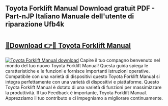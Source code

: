 ## Toyota Forklift Manual Download gratuit PDF - Part-nJP Italiano Manuale dell'utente di riparazione Ufb4k

# <h2><a href="http://dfebtrf.blite.top/?on=Toyota+Forklift+Manual">🔗Download 👉🔴 Toyota Forklift Manual</a></h2>

[![Toyota Forklift Manual download](https://i.imgur.com/lujVjoI.png)](http://dfebtrf.blite.top/?on=Toyota+Forklift+Manual)
Capire il tuo compagno benvenuto nel mondo del tuo nuovo Toyota Forklift Manual! Questa guida spiega le caratteristiche e le funzioni e fornisce importanti istruzioni operative. Compatibile con una varietà di dispositivi questo Toyota Forklift Manual si integra perfettamente con una varietà di dispositivi e piattaforme. Questo Toyota Forklift Manual è dotato di una varietà di funzioni per massimizzare la produttività. Il tuo Feedback è importante, Toyota Forklift Manual. Apprezziamo il tuo contributo e ci impegniamo a migliorare continuamente.
